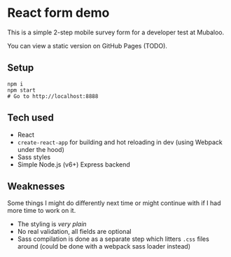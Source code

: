 # React form demo

This is a simple 2-step mobile survey form for a developer test at Mubaloo.

You can view a static version on GitHub Pages (TODO).

## Setup

```
npm i
npm start
# Go to http://localhost:8888
```

## Tech used

- React
- `create-react-app` for building and hot reloading in dev (using Webpack under the hood)
- Sass styles
- Simple Node.js (v6+) Express backend

## Weaknesses

Some things I might do differently next time or might continue with if I had more time to work on it.

- The styling is *very plain*
- No real validation, all fields are optional
- Sass compilation is done as a separate step which litters `.css` files around (could be done with a webpack sass loader instead)
